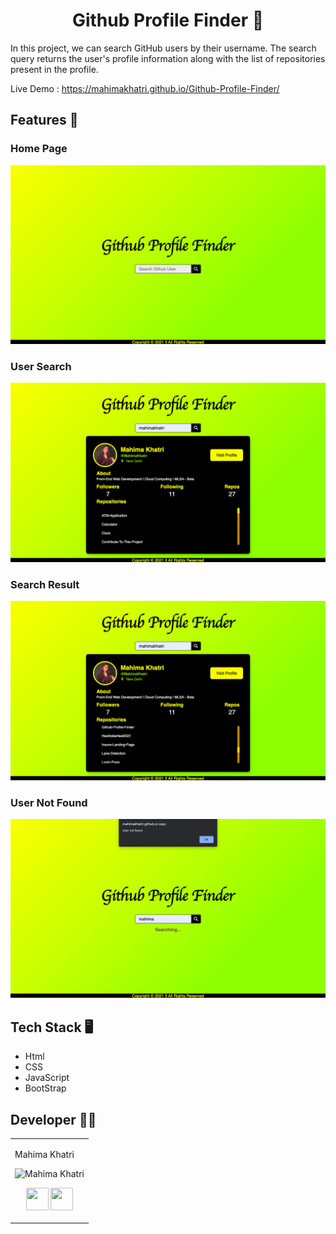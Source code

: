 <div align ='center'>
  
# Github Profile Finder :monocle_face:
  
  </div>

In this project, we can search GitHub users by their username. The search query returns the user's profile information along with the list of repositories present in the profile.

Live Demo : https://mahimakhatri.github.io/Github-Profile-Finder/

## Features :eyes:
### Home Page
![alt text](Images/1.png)
### User Search
![alt text](Images/2.png)
### Search Result
![alt text](Images/3.png)
### User Not Found
![alt text](Images/4.png)


## Tech Stack :desktop_computer:

+ Html
+ CSS
+ JavaScript
+ BootStrap


## Developer :woman_technologist:
<table>
<td>

Mahima Khatri

<p align="center">
<img src = "https://avatars.githubusercontent.com/u/77387745?v=4"  height="120"
alt="Mahima Khatri">
</p>
<p align="center">
<a href = "https://github.com/MahimaKhatri" target="_blank"><img src = "http://www.iconninja.com/files/241/825/211/round-collaboration-social-github-code-circle-network-icon.svg" width="36" height = "36"/></a>
<a href = "https://www.linkedin.com/in/mahima-khatri-434a3b193/" target="_blank">
<img src = "http://www.iconninja.com/files/863/607/751/network-linkedin-social-connection-circular-circle-media-icon.svg" width="36" height="36"/>
</a>
</p>
</td>
</tr>
</table>

